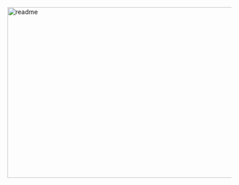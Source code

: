 <img 
  src="https://github.com/user-attachments/assets/d2264ddf-c299-4787-b4d6-febee0fb2755" 
  alt="readme" 
  style="width: 70vw; height: 40vw; object-fit: cover;" 
/>
